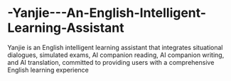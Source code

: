 # -Yanjie---An-English-Intelligent-Learning-Assistant
Yanjie is an English intelligent learning assistant that integrates situational dialogues, simulated exams, AI companion reading, AI companion writing, and AI translation, committed to providing users with a comprehensive English learning experience
